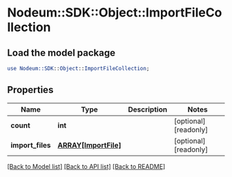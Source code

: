 # Nodeum::SDK::Object::ImportFileCollection

## Load the model package
```perl
use Nodeum::SDK::Object::ImportFileCollection;
```

## Properties
Name | Type | Description | Notes
------------ | ------------- | ------------- | -------------
**count** | **int** |  | [optional] [readonly] 
**import_files** | [**ARRAY[ImportFile]**](ImportFile.md) |  | [optional] [readonly] 

[[Back to Model list]](../README.md#documentation-for-models) [[Back to API list]](../README.md#documentation-for-api-endpoints) [[Back to README]](../README.md)


